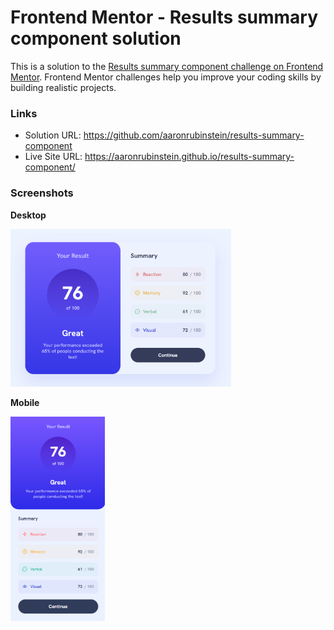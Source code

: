 # Frontend Mentor - Results summary component solution

This is a solution to the [Results summary component challenge on Frontend Mentor](https://www.frontendmentor.io/challenges/results-summary-component-CE_K6s0maV). Frontend Mentor challenges help you improve your coding skills by building realistic projects.

### Links

- Solution URL: https://github.com/aaronrubinstein/results-summary-component
- Live Site URL: https://aaronrubinstein.github.io/results-summary-component/

### Screenshots

**Desktop**

<img src="./solution/desktop.png" height=70% width=70%>

**Mobile**

<img src="./solution/mobile.png" height=30% width=30%>
